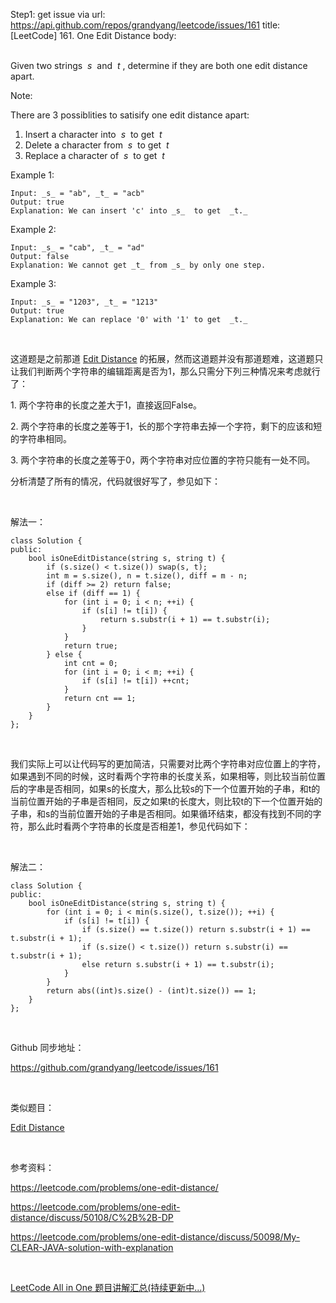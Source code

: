Step1: get issue via url: https://api.github.com/repos/grandyang/leetcode/issues/161 
 title:[LeetCode] 161. One Edit Distance 
 body:  
  

Given two strings  _s_  and  _t_ , determine if they are both one edit distance apart.

Note: 

There are 3 possiblities to satisify one edit distance apart:

  1. Insert a character into  _s_  to get  _t_
  2. Delete a character from  _s_  to get  _t_
  3. Replace a character of  _s_  to get  _t_



Example 1:
    
    
    Input: _s_ = "ab", _t_ = "acb"
    Output: true
    Explanation: We can insert 'c' into _s_  to get  _t._
    

Example 2:
    
    
    Input: _s_ = "cab", _t_ = "ad"
    Output: false
    Explanation: We cannot get _t_ from _s_ by only one step.

Example 3:
    
    
    Input: _s_ = "1203", _t_ = "1213"
    Output: true
    Explanation: We can replace '0' with '1' to get  _t._

 

这道题是之前那道 [Edit Distance](http://www.cnblogs.com/grandyang/p/4344107.html) 的拓展，然而这道题并没有那道题难，这道题只让我们判断两个字符串的编辑距离是否为1，那么只需分下列三种情况来考虑就行了：[  
](http://www.cnblogs.com/grandyang/p/4606334.html)

1\. 两个字符串的长度之差大于1，直接返回False。

2\. 两个字符串的长度之差等于1，长的那个字符串去掉一个字符，剩下的应该和短的字符串相同。

3\. 两个字符串的长度之差等于0，两个字符串对应位置的字符只能有一处不同。

分析清楚了所有的情况，代码就很好写了，参见如下：

 

解法一：
    
    
    class Solution {
    public:
        bool isOneEditDistance(string s, string t) {
            if (s.size() < t.size()) swap(s, t);
            int m = s.size(), n = t.size(), diff = m - n;
            if (diff >= 2) return false;
            else if (diff == 1) {
                for (int i = 0; i < n; ++i) {
                    if (s[i] != t[i]) {
                        return s.substr(i + 1) == t.substr(i);
                    }
                }
                return true;
            } else {
                int cnt = 0;
                for (int i = 0; i < m; ++i) {
                    if (s[i] != t[i]) ++cnt;
                }
                return cnt == 1;
            }
        }
    };

 

我们实际上可以让代码写的更加简洁，只需要对比两个字符串对应位置上的字符，如果遇到不同的时候，这时看两个字符串的长度关系，如果相等，则比较当前位置后的字串是否相同，如果s的长度大，那么比较s的下一个位置开始的子串，和t的当前位置开始的子串是否相同，反之如果t的长度大，则比较t的下一个位置开始的子串，和s的当前位置开始的子串是否相同。如果循环结束，都没有找到不同的字符，那么此时看两个字符串的长度是否相差1，参见代码如下：

 

解法二：
    
    
    class Solution {
    public:
        bool isOneEditDistance(string s, string t) {
            for (int i = 0; i < min(s.size(), t.size()); ++i) {
                if (s[i] != t[i]) {
                    if (s.size() == t.size()) return s.substr(i + 1) == t.substr(i + 1);
                    if (s.size() < t.size()) return s.substr(i) == t.substr(i + 1);
                    else return s.substr(i + 1) == t.substr(i);
                }
            }
            return abs((int)s.size() - (int)t.size()) == 1;
        }
    };

 

Github 同步地址：

<https://github.com/grandyang/leetcode/issues/161>

 

类似题目：

[Edit Distance](http://www.cnblogs.com/grandyang/p/4344107.html)

 

参考资料：

<https://leetcode.com/problems/one-edit-distance/>

<https://leetcode.com/problems/one-edit-distance/discuss/50108/C%2B%2B-DP>

<https://leetcode.com/problems/one-edit-distance/discuss/50098/My-CLEAR-JAVA-solution-with-explanation>

 

[LeetCode All in One 题目讲解汇总(持续更新中...)](http://www.cnblogs.com/grandyang/p/4606334.html)
